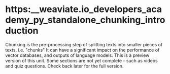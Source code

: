 # https:\_\_weaviate.io_developers_academy_py_standalone_chunking_introduction

Chunking is the pre-processing step of splitting texts into smaller pieces of texts, i.e. "chunks" It can have a significant impact on the performance of vector databases, and outputs of language models. This is a preview version of this unit. Some sections are not yet complete - such as videos and quiz questions. Check back later for the full version.
